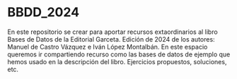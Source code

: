 # BBDD_2024
En este repositorio se crear para aportar recursos extaordinarios al libro Bases de Datos de la Editorial Garceta. Edición de 2024 de los autores: Manuel de Castro Vázquez e Iván López Montalbán. 
En este espacio queremos ir compartiendo recurso como las bases de datos de ejemplo que hemos usado en la descripción del libro. Ejercicios propuestos, soluciones, etc.
